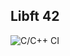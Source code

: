 ## Libft 42
![C/C++ CI](https://github.com/ruhex/libft/workflows/C/C++%20CI/badge.svg?branch=master&event=push)
